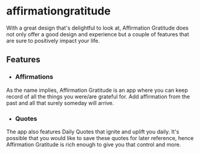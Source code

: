 # affirmationgratitude

With a great design that's delightful to look at, Affirmation Gratitude does not only offer a good design and experience but a couple of features that are sure to positively impact your life.

## Features

- ### Affirmations
As the name implies, Affirmation Gratitude is an app where you can keep record of all the things you were/are grateful for. Add affirmation from the past and all that surely someday will arrive.

- ### Quotes
The app also features Daily Quotes that ignite and uplift you daily. It's possible that you would like to save these quotes for later reference, hence Affirmation Gratitude is rich enough to give you that control and more.
